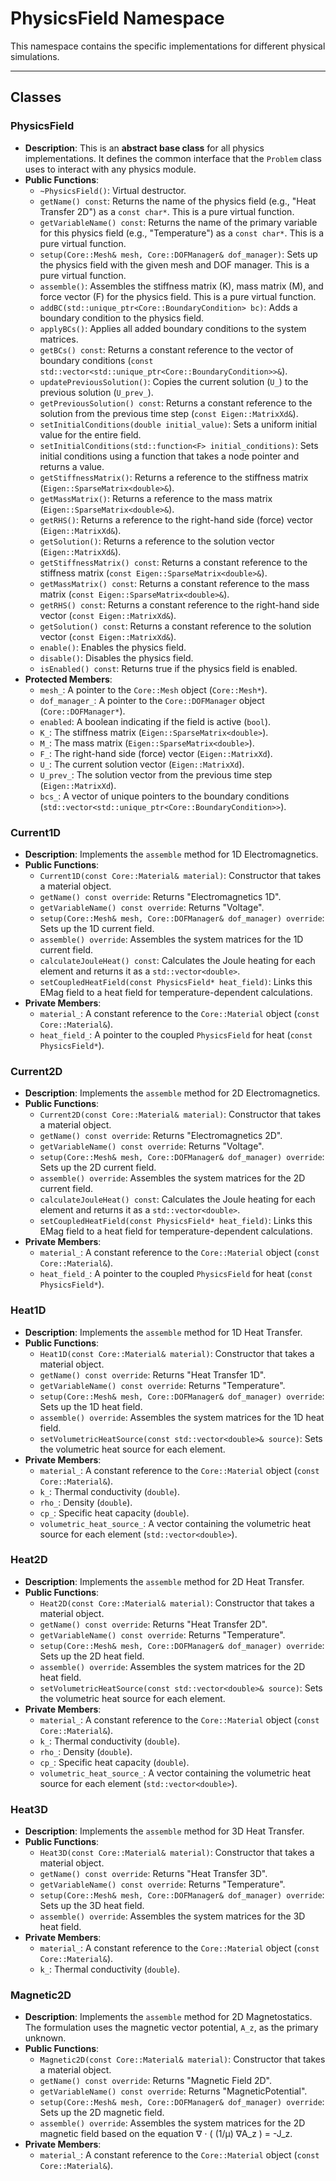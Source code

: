 # **PhysicsField Namespace**

This namespace contains the specific implementations for different physical simulations.

---
## **Classes**

### **PhysicsField**
* **Description**: This is an **abstract base class** for all physics implementations. It defines the common interface that the `Problem` class uses to interact with any physics module.
* **Public Functions**:
  * `~PhysicsField()`: Virtual destructor.
  * `getName() const`: Returns the name of the physics field (e.g., "Heat Transfer 2D") as a `const char*`. This is a pure virtual function.
  * `getVariableName() const`: Returns the name of the primary variable for this physics field (e.g., "Temperature") as a `const char*`. This is a pure virtual function.
  * `setup(Core::Mesh& mesh, Core::DOFManager& dof_manager)`: Sets up the physics field with the given mesh and DOF manager. This is a pure virtual function.
  * `assemble()`: Assembles the stiffness matrix (K), mass matrix (M), and force vector (F) for the physics field. This is a pure virtual function.
  * `addBC(std::unique_ptr<Core::BoundaryCondition> bc)`: Adds a boundary condition to the physics field.
  * `applyBCs()`: Applies all added boundary conditions to the system matrices.
  * `getBCs() const`: Returns a constant reference to the vector of boundary conditions (`const std::vector<std::unique_ptr<Core::BoundaryCondition>>&`).
  * `updatePreviousSolution()`: Copies the current solution (`U_`) to the previous solution (`U_prev_`).
  * `getPreviousSolution() const`: Returns a constant reference to the solution from the previous time step (`const Eigen::MatrixXd&`).
  * `setInitialConditions(double initial_value)`: Sets a uniform initial value for the entire field.
  * `setInitialConditions(std::function<F> initial_conditions)`: Sets initial conditions using a function that takes a node pointer and returns a value.
  * `getStiffnessMatrix()`: Returns a reference to the stiffness matrix (`Eigen::SparseMatrix<double>&`).
  * `getMassMatrix()`: Returns a reference to the mass matrix (`Eigen::SparseMatrix<double>&`).
  * `getRHS()`: Returns a reference to the right-hand side (force) vector (`Eigen::MatrixXd&`).
  * `getSolution()`: Returns a reference to the solution vector (`Eigen::MatrixXd&`).
  * `getStiffnessMatrix() const`: Returns a constant reference to the stiffness matrix (`const Eigen::SparseMatrix<double>&`).
  * `getMassMatrix() const`: Returns a constant reference to the mass matrix (`const Eigen::SparseMatrix<double>&`).
  * `getRHS() const`: Returns a constant reference to the right-hand side vector (`const Eigen::MatrixXd&`).
  * `getSolution() const`: Returns a constant reference to the solution vector (`const Eigen::MatrixXd&`).
  * `enable()`: Enables the physics field.
  * `disable()`: Disables the physics field.
  * `isEnabled() const`: Returns true if the physics field is enabled.
* **Protected Members**:
  * `mesh_`: A pointer to the `Core::Mesh` object (`Core::Mesh*`).
  * `dof_manager_`: A pointer to the `Core::DOFManager` object (`Core::DOFManager*`).
  * `enabled`: A boolean indicating if the field is active (`bool`).
  * `K_`: The stiffness matrix (`Eigen::SparseMatrix<double>`).
  * `M_`: The mass matrix (`Eigen::SparseMatrix<double>`).
  * `F_`: The right-hand side (force) vector (`Eigen::MatrixXd`).
  * `U_`: The current solution vector (`Eigen::MatrixXd`).
  * `U_prev_`: The solution vector from the previous time step (`Eigen::MatrixXd`).
  * `bcs_`: A vector of unique pointers to the boundary conditions (`std::vector<std::unique_ptr<Core::BoundaryCondition>>`).

### **Current1D**
* **Description**: Implements the `assemble` method for 1D Electromagnetics.
* **Public Functions**:
  * `Current1D(const Core::Material& material)`: Constructor that takes a material object.
  * `getName() const override`: Returns "Electromagnetics 1D".
  * `getVariableName() const override`: Returns "Voltage".
  * `setup(Core::Mesh& mesh, Core::DOFManager& dof_manager) override`: Sets up the 1D current field.
  * `assemble() override`: Assembles the system matrices for the 1D current field.
  * `calculateJouleHeat() const`: Calculates the Joule heating for each element and returns it as a `std::vector<double>`.
  * `setCoupledHeatField(const PhysicsField* heat_field)`: Links this EMag field to a heat field for temperature-dependent calculations.
* **Private Members**:
  * `material_`: A constant reference to the `Core::Material` object (`const Core::Material&`).
  * `heat_field_`: A pointer to the coupled `PhysicsField` for heat (`const PhysicsField*`).

### **Current2D**
* **Description**: Implements the `assemble` method for 2D Electromagnetics.
* **Public Functions**:
  * `Current2D(const Core::Material& material)`: Constructor that takes a material object.
  * `getName() const override`: Returns "Electromagnetics 2D".
  * `getVariableName() const override`: Returns "Voltage".
  * `setup(Core::Mesh& mesh, Core::DOFManager& dof_manager) override`: Sets up the 2D current field.
  * `assemble() override`: Assembles the system matrices for the 2D current field.
  * `calculateJouleHeat() const`: Calculates the Joule heating for each element and returns it as a `std::vector<double>`.
  * `setCoupledHeatField(const PhysicsField* heat_field)`: Links this EMag field to a heat field for temperature-dependent calculations.
* **Private Members**:
  * `material_`: A constant reference to the `Core::Material` object (`const Core::Material&`).
  * `heat_field_`: A pointer to the coupled `PhysicsField` for heat (`const PhysicsField*`).

### **Heat1D**
* **Description**: Implements the `assemble` method for 1D Heat Transfer.
* **Public Functions**:
  * `Heat1D(const Core::Material& material)`: Constructor that takes a material object.
  * `getName() const override`: Returns "Heat Transfer 1D".
  * `getVariableName() const override`: Returns "Temperature".
  * `setup(Core::Mesh& mesh, Core::DOFManager& dof_manager) override`: Sets up the 1D heat field.
  * `assemble() override`: Assembles the system matrices for the 1D heat field.
  * `setVolumetricHeatSource(const std::vector<double>& source)`: Sets the volumetric heat source for each element.
* **Private Members**:
  * `material_`: A constant reference to the `Core::Material` object (`const Core::Material&`).
  * `k_`: Thermal conductivity (`double`).
  * `rho_`: Density (`double`).
  * `cp_`: Specific heat capacity (`double`).
  * `volumetric_heat_source_`: A vector containing the volumetric heat source for each element (`std::vector<double>`).

### **Heat2D**
* **Description**: Implements the `assemble` method for 2D Heat Transfer.
* **Public Functions**:
  * `Heat2D(const Core::Material& material)`: Constructor that takes a material object.
  * `getName() const override`: Returns "Heat Transfer 2D".
  * `getVariableName() const override`: Returns "Temperature".
  * `setup(Core::Mesh& mesh, Core::DOFManager& dof_manager) override`: Sets up the 2D heat field.
  * `assemble() override`: Assembles the system matrices for the 2D heat field.
  * `setVolumetricHeatSource(const std::vector<double>& source)`: Sets the volumetric heat source for each element.
* **Private Members**:
  * `material_`: A constant reference to the `Core::Material` object (`const Core::Material&`).
  * `k_`: Thermal conductivity (`double`).
  * `rho_`: Density (`double`).
  * `cp_`: Specific heat capacity (`double`).
  * `volumetric_heat_source_`: A vector containing the volumetric heat source for each element (`std::vector<double>`).

### **Heat3D**
* **Description**: Implements the `assemble` method for 3D Heat Transfer.
* **Public Functions**:
  * `Heat3D(const Core::Material& material)`: Constructor that takes a material object.
  * `getName() const override`: Returns "Heat Transfer 3D".
  * `getVariableName() const override`: Returns "Temperature".
  * `setup(Core::Mesh& mesh, Core::DOFManager& dof_manager) override`: Sets up the 3D heat field.
  * `assemble() override`: Assembles the system matrices for the 3D heat field.
* **Private Members**:
  * `material_`: A constant reference to the `Core::Material` object (`const Core::Material&`).
  * `k_`: Thermal conductivity (`double`).

### **Magnetic2D**
* **Description**: Implements the `assemble` method for 2D Magnetostatics. The formulation uses the magnetic vector potential, `A_z`, as the primary unknown.
* **Public Functions**:
  * `Magnetic2D(const Core::Material& material)`: Constructor that takes a material object.
  * `getName() const override`: Returns "Magnetic Field 2D".
  * `getVariableName() const override`: Returns "MagneticPotential".
  * `setup(Core::Mesh& mesh, Core::DOFManager& dof_manager) override`: Sets up the 2D magnetic field.
  * `assemble() override`: Assembles the system matrices for the 2D magnetic field based on the equation ∇ ⋅ ( (1/μ) ∇A_z ) = -J_z.
* **Private Members**:
  * `material_`: A constant reference to the `Core::Material` object (`const Core::Material&`).
